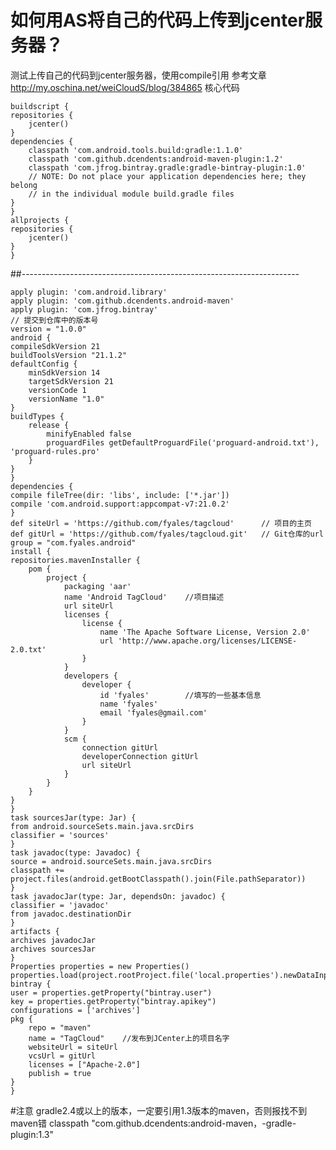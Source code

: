 # 如何用AS将自己的代码上传到jcenter服务器？

测试上传自己的代码到jcenter服务器，使用compile引用
参考文章
http://my.oschina.net/weiCloudS/blog/384865
核心代码

    buildscript {
    repositories {
        jcenter()
    }
    dependencies {
        classpath 'com.android.tools.build:gradle:1.1.0'
        classpath 'com.github.dcendents:android-maven-plugin:1.2'
        classpath 'com.jfrog.bintray.gradle:gradle-bintray-plugin:1.0'
        // NOTE: Do not place your application dependencies here; they belong
        // in the individual module build.gradle files
    }
    }
    allprojects {
    repositories {
        jcenter()
    }
    }

##---------------------------------------------------------------------

    apply plugin: 'com.android.library'
    apply plugin: 'com.github.dcendents.android-maven'
    apply plugin: 'com.jfrog.bintray'
    // 提交到仓库中的版本号
    version = "1.0.0"
    android {
    compileSdkVersion 21
    buildToolsVersion "21.1.2"
    defaultConfig {
        minSdkVersion 14
        targetSdkVersion 21
        versionCode 1
        versionName "1.0"
    }
    buildTypes {
        release {
            minifyEnabled false
            proguardFiles getDefaultProguardFile('proguard-android.txt'), 'proguard-rules.pro'
        }
    }
    }
    dependencies {
    compile fileTree(dir: 'libs', include: ['*.jar'])
    compile 'com.android.support:appcompat-v7:21.0.2'
    }
    def siteUrl = 'https://github.com/fyales/tagcloud'      // 项目的主页
    def gitUrl = 'https://github.com/fyales/tagcloud.git'   // Git仓库的url
    group = "com.fyales.android"
    install {
    repositories.mavenInstaller {
        pom {
            project {
                packaging 'aar'
                name 'Android TagCloud'    //项目描述
                url siteUrl
                licenses {
                    license {
                        name 'The Apache Software License, Version 2.0'
                        url 'http://www.apache.org/licenses/LICENSE-2.0.txt'
                    }
                }
                developers {
                    developer {
                        id 'fyales'        //填写的一些基本信息
                        name 'fyales'
                        email 'fyales@gmail.com'
                    }
                }
                scm {
                    connection gitUrl
                    developerConnection gitUrl
                    url siteUrl
                }
            }
        }
    }
    }
    task sourcesJar(type: Jar) {
    from android.sourceSets.main.java.srcDirs
    classifier = 'sources'
    }
    task javadoc(type: Javadoc) {
    source = android.sourceSets.main.java.srcDirs
    classpath += project.files(android.getBootClasspath().join(File.pathSeparator))
    }
    task javadocJar(type: Jar, dependsOn: javadoc) {
    classifier = 'javadoc'
    from javadoc.destinationDir
    }
    artifacts {
    archives javadocJar
    archives sourcesJar
    }
    Properties properties = new Properties()
    properties.load(project.rootProject.file('local.properties').newDataInputStream())
    bintray {
    user = properties.getProperty("bintray.user")
    key = properties.getProperty("bintray.apikey")
    configurations = ['archives']
    pkg {
        repo = "maven"
        name = "TagCloud"    //发布到JCenter上的项目名字
        websiteUrl = siteUrl
        vcsUrl = gitUrl
        licenses = ["Apache-2.0"]
        publish = true
    }
    }

#注意
gradle2.4或以上的版本，一定要引用1.3版本的maven，否则报找不到maven错
classpath "com.github.dcendents:android-maven，-gradle-plugin:1.3"
